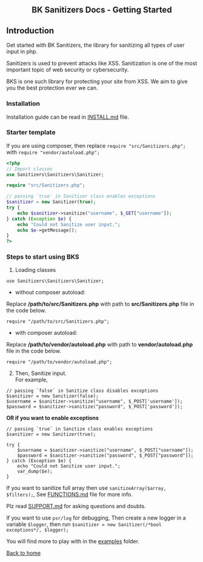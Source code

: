 <h2 align="center">BK Sanitizers Docs - Getting Started</h2>

<link rel="stylesheet" href="../css/main.css" />

## Introduction

Get started with BK Sanitizers, the library for sanitizing all types of user input in php.

Sanitizers is used to prevent attacks like XSS. Sanitization is one of the most important topic of web security or cybersecurity.

BKS is one such library for protecting your site from XSS. We aim to give you the best protection ever we can.

### Installation

Installation guide can be read in [INSTALL.md](https://github.com/PuneetGopinath/Sanitizers/blob/main/INSTALL.md) file.

### Starter template

If you are using composer, then replace `require "src/Sanitizers.php";` with `require "vendor/autoload.php";`

```php
<?php
// Import classes
use Sanitizers\Sanitizers\Sanitizer;

require "src/Sanitizers.php";

// passing `true` in Sanitizer class enables exceptions
$sanitizer = new Sanitizer(true);
try {
    echo $sanitizer->sanitize("username", $_GET["username"]);
} catch (Exception $e) {
    echo "Could not Sanitize user input.";
    echo $e->getMessage();
}
?>
```

### Steps to start using BKS

1. Loading classes

```
use Sanitizers\Sanitizers\Sanitizer;
```

 * without composer autoload:

Replace **/path/to/src/Sanitizers.php** with path to **src/Sanitizers.php** file in the code below.

```
require "/path/to/src/Sanitizers.php";
```

 * with composer autoload:

Replace **/path/to/vendor/autoload.php** with path to **vendor/autoload.php** file in the code below.

```
require "/path/to/vendor/autoload.php";
```

2. Then, Sanitize input.<br>
For example,<br>

```
// passing `false` in Sanitize class disables exceptions
$sanitizer = new Sanitizer(false);
$username = $sanitizer->sanitize("username", $_POST['username']);
$password = $sanitizer->sanitize("password", $_POST['password']);
```

<b>OR if you want to enable exceptions</b>

```
// passing `true` in Sanitize class enables exceptions
$sanitizer = new Sanitizer(true);

try {
    $username = $sanitizer->sanitize("username", $_POST["username"]);
    $password = $sanitizer->sanitize("password", $_POST["password"]);
} catch (Exception $e) {
    echo "Could not Sanitize user input.";
    var_dump($e);
}
```

If you want to sanitize full array then use `sanitizeArray($array, $filters);`, See [FUNCTIONS.md](FUNCTIONS.md) file for more info.

Plz read [SUPPORT.md](https://github.com/PuneetGopinath/Sanitizers/blob/main/.github/SUPPORT.md) for asking questions and doubts.

If you want to use `psr/log` for debugging, Then create a new logger in a variable `$logger`, then run `$sanitizer = new Sanitizer(/*bool exceptions*/, $logger);`

You will find more to play with in the [examples](https://github.com/PuneetGopinath/Sanitizers/tree/main/examples) folder.

[Back to home](README.md)
